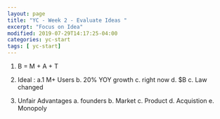 ```yaml
---
layout: page
title: "YC - Week 2 - Evaluate Ideas "
excerpt: "Focus on Idea"
modified: 2019-07-29T14:17:25-04:00
categories: yc-start
tags: [ yc-start]
---
```


1. B = M + A + T
2. Ideal :
a.1 M+ Users
b. 20% YOY growth
c. right now
d. $B
c. Law changed

3. Unfair Advantages
a. founders
b. Market
c. Product
d. Acquistion
e. Monopoly
